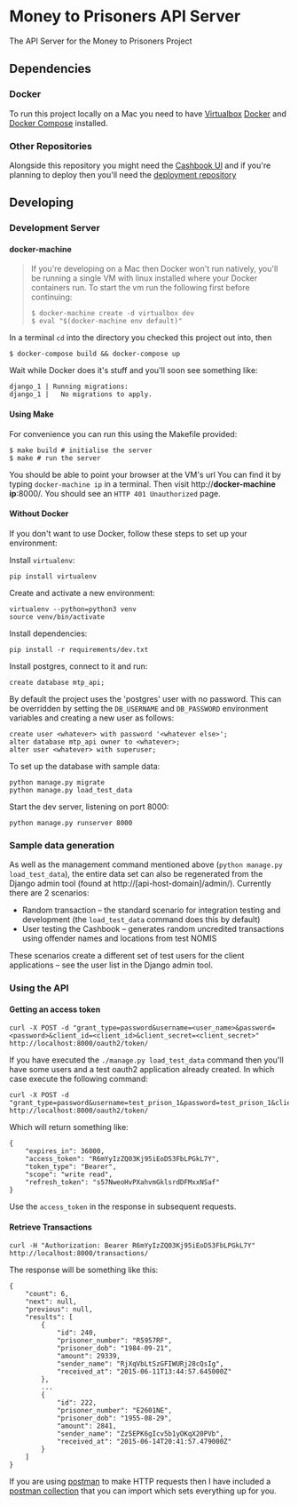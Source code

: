 # Money to Prisoners API Server
The API Server for the Money to Prisoners Project

## Dependencies
### Docker
To run this project locally on a Mac you need to have
[Virtualbox](https://www.virtualbox.org/wiki/Downloads)
[Docker](http://docs.docker.com/installation/mac/) and
[Docker Compose](https://docs.docker.com/compose/install/) installed.

### Other Repositories
Alongside this repository you might need the [Cashbook UI](https://github.com/ministryofjustice/money-to-prisoners-cashbook)
and if you're planning to deploy then you'll need the [deployment repository](https://github.com/ministryofjustice/money-to-prisoners-deploy)

## Developing
### Development Server
#### docker-machine
> If you're developing on a Mac then Docker won't run natively, you'll be running
> a single VM with linux installed where your Docker containers run. To start the vm
> run the following first before continuing:
> ```
> $ docker-machine create -d virtualbox dev
> $ eval "$(docker-machine env default)"
> ```

In a terminal `cd` into the directory you checked this project out into, then

```
$ docker-compose build && docker-compose up
```

Wait while Docker does it's stuff and you'll soon see something like:

```
django_1 | Running migrations:
django_1 |   No migrations to apply.
```

#### Using Make

For convenience you can run this using the Makefile provided:

```shell
$ make build # initialise the server
$ make # run the server
```

You should be able to point your browser at the VM's url
You can find it by typing `docker-machine ip` in a terminal. Then visit http://**docker-machine ip**:8000/.
You should see an `HTTP 401 Unauthorized` page.


#### Without Docker

If you don't want to use Docker, follow these steps to set up your environment:

Install `virtualenv`:

```
pip install virtualenv
```

Create and activate a new environment:

```
virtualenv --python=python3 venv
source venv/bin/activate
```

Install dependencies:

```
pip install -r requirements/dev.txt
```

Install postgres, connect to it and run:

```
create database mtp_api;
```

By default the project uses the 'postgres' user with no password. This can be 
overridden by setting the `DB_USERNAME` and `DB_PASSWORD` environment variables
and creating a new user as follows:

```
create user <whatever> with password '<whatever else>';
alter database mtp_api owner to <whatever>;
alter user <whatever> with superuser;
```

To set up the database with sample data:

```
python manage.py migrate
python manage.py load_test_data
```

Start the dev server, listening on port 8000:

```
python manage.py runserver 8000
```

### Sample data generation
As well as the management command mentioned above (`python manage.py load_test_data`), the entire data set can also be regenerated from the Django admin tool (found at http://[api-host-domain]/admin/). Currently there are 2 scenarios:

* Random transaction – the standard scenario for integration testing and development (the `load_test_data` command does this by default)
* User testing the Cashbook – generates random uncredited transactions using offender names and locations from test NOMIS

These scenarios create a different set of test users for the client applications – see the user list in the Django admin tool.

### Using the API
#### Getting an access token
```
curl -X POST -d "grant_type=password&username=<user_name>&password=<password>&client_id=<client_id>&client_secret=<client_secret>" http://localhost:8000/oauth2/token/
```
If you have executed the `./manage.py load_test_data` command then you'll have
some users and a test oauth2 application already created. In which case execute the following command:

```
curl -X POST -d "grant_type=password&username=test_prison_1&password=test_prison_1&client_id=cashbook&client_secret=cashbook" http://localhost:8000/oauth2/token/
```
Which will return something like:

```
{
    "expires_in": 36000,
    "access_token": "R6mYyIzZQ03Kj95iEoD53FbLPGkL7Y",
    "token_type": "Bearer",
    "scope": "write read",
    "refresh_token": "s57NweoHvPXahvmGklsrdDFMxxNSaf"
}
```
Use the `access_token` in the response in subsequent requests.

#### Retrieve Transactions
```
curl -H "Authorization: Bearer R6mYyIzZQ03Kj95iEoD53FbLPGkL7Y" http://localhost:8000/transactions/
```

The response will be something like this:

```
{
    "count": 6,
    "next": null,
    "previous": null,
    "results": [
        {
            "id": 240,
            "prisoner_number": "R5957RF",
            "prisoner_dob": "1984-09-21",
            "amount": 29339,
            "sender_name": "RjXqVbLtSzGFIWURj28cQsIg",
            "received_at": "2015-06-11T13:44:57.645000Z"
        },
        ...
        {
            "id": 222,
            "prisoner_number": "E2601NE",
            "prisoner_dob": "1955-08-29",
            "amount": 2841,
            "sender_name": "Zz5EPK6gIcv5b1yOKqX20PVb",
            "received_at": "2015-06-14T20:41:57.479000Z"
        }
    ]
}
```

If you are using [postman](https://chrome.google.com/webstore/detail/postman-rest-client/fdmmgilgnpjigdojojpjoooidkmcomcm?hl=en)
to make HTTP requests then I have included a [postman
collection](devtools/mtp-api.json) that you can import which sets everything up for you.
